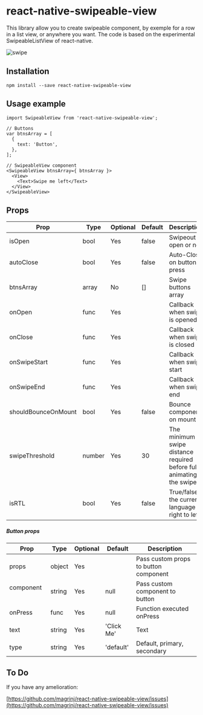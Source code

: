 # react-native-swipeable-view

This library allow you to create swipeable component, by exemple for a row in a list view, or anywhere you want.
The code is based on the experimental SwipeableListView of react-native.

![swipe](https://cloud.githubusercontent.com/assets/3551795/25225043/6f3b91ae-25c0-11e7-9cd9-e3e77fdf6d5e.gif)

## Installation

```
npm install --save react-native-swipeable-view
```

## Usage example

```
import SwipeableView from 'react-native-swipeable-view';

// Buttons
var btnsArray = [
  {
    text: 'Button',
  },
];

// SwipeableView component
<SwipeableView btnsArray={ btnsArray }>
  <View>
    <Text>Swipe me left</Text>
  </View>
</SwipeableView>

```

## Props

Prop                | Type   | Optional | Default   | Description
------------------- | ------ | -------- | --------- | -----------
isOpen              | bool   | Yes      | false     | Swipeout is open or not
autoClose           | bool   | Yes      | false     | Auto-Close on button press
btnsArray           | array  | No       | []        | Swipe buttons array
onOpen              | func   | Yes      |           | Callback when swipe is opened
onClose             | func   | Yes      |           | Callback when swipe is closed
onSwipeStart        | func   | Yes      |           | Callback when swipe start
onSwipeEnd          | func   | Yes      |           | Callback when swipe end
shouldBounceOnMount | bool   | Yes      | false     | Bounce component on mount
swipeThreshold      | number | Yes      | 30        | The minimum swipe distance required before fully animating the swipe
isRTL               | bool   | Yes      | false     | True/false if the current language is right to left

##### Button props

Prop            | Type   | Optional | Default   | Description
--------------- | ------ | -------- | --------- | -----------
props           | object | Yes      |           | Pass custom props to button component
component       | string | Yes      | null      | Pass custom component to button
onPress         | func   | Yes      | null      | Function executed onPress
text            | string | Yes      | 'Click Me'| Text
type            | string | Yes      | 'default' | Default, primary, secondary

## To Do

If you have any amelioration:

[https://github.com/magrinj/react-native-swipeable-view/issues](https://github.com/magrinj/react-native-swipeable-view/issues)
